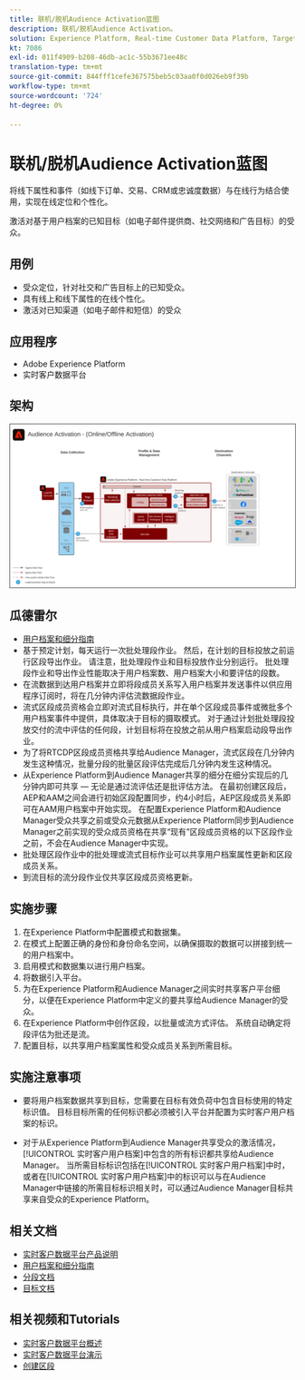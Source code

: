 ```yaml
---
title: 联机/脱机Audience Activation蓝图
description: 联机/脱机Audience Activation。
solution: Experience Platform, Real-time Customer Data Platform, Target, Audience Manager, Analytics, Experience Cloud Services, Data Collection
kt: 7086
exl-id: 011f4909-b208-46db-ac1c-55b3671ee48c
translation-type: tm+mt
source-git-commit: 844fff1cefe367575beb5c03aa0f0d026eb9f39b
workflow-type: tm+mt
source-wordcount: '724'
ht-degree: 0%

---
```


# 联机/脱机Audience Activation蓝图

将线下属性和事件（如线下订单、交易、CRM或忠诚度数据）与在线行为结合使用，实现在线定位和个性化。

激活对基于用户档案的已知目标（如电子邮件提供商、社交网络和广告目标）的受众。

## 用例

* 受众定位，针对社交和广告目标上的已知受众。
* 具有线上和线下属性的在线个性化。
* 激活对已知渠道（如电子邮件和短信）的受众

## 应用程序

* Adobe Experience Platform
* 实时客户数据平台

## 架构

<img src="assets/onoff.svg" alt="联机/脱机Audience Activation方案的参考体系结构" style="border:1px solid #4a4a4a" />

## 瓜德雷尔

* [用户档案和细分指南](https://experienceleague.adobe.com/docs/experience-platform/profile/guardrails.html?lang=en)
* 基于预定计划，每天运行一次批处理段作业。 然后，在计划的目标投放之前运行区段导出作业。 请注意，批处理段作业和目标投放作业分别运行。 批处理段作业和导出作业性能取决于用户档案数、用户档案大小和要评估的段数。
* 在流数据到达用户档案并立即将段成员关系写入用户档案并发送事件以供应用程序订阅时，将在几分钟内评估流数据段作业。
* 流式区段成员资格会立即对流式目标执行，并在单个区段成员事件或微批多个用户档案事件中提供，具体取决于目标的摄取模式。 对于通过计划批处理段投放交付的流中评估的任何段，计划目标将在投放之前从用户档案启动段导出作业。
* 为了将RTCDP区段成员资格共享给Audience Manager，流式区段在几分钟内发生这种情况，批量分段的批量区段评估完成后几分钟内发生这种情况。
* 从Experience Platform到Audience Manager共享的细分在细分实现后的几分钟内即可共享 — 无论是通过流评估还是批评估方法。 在最初创建区段后，AEP和AAM之间会进行初始区段配置同步，约4小时后，AEP区段成员关系即可在AAM用户档案中开始实现。 在配置Experience Platform和Audience Manager受众共享之前或受众元数据从Experience Platform同步到Audience Manager之前实现的受众成员资格在共享“现有”区段成员资格的以下区段作业之前，不会在Audience Manager中实现。
* 批处理区段作业中的批处理或流式目标作业可以共享用户档案属性更新和区段成员关系。
* 到流目标的流分段作业仅共享区段成员资格更新。

## 实施步骤

1. 在Experience Platform中配置模式和数据集。
1. 在模式上配置正确的身份和身份命名空间，以确保摄取的数据可以拼接到统一的用户档案中。
1. 启用模式和数据集以进行用户档案。
1. 将数据引入平台。
1. 为在Experience Platform和Audience Manager之间实时共享客户平台细分，以便在Experience Platform中定义的要共享给Audience Manager的受众。
1. 在Experience Platform中创作区段，以批量或流方式评估。 系统自动确定将段评估为批还是流。
1. 配置目标，以共享用户档案属性和受众成员关系到所需目标。

## 实施注意事项

* 要将用户档案数据共享到目标，您需要在目标有效负荷中包含目标使用的特定标识值。 目标目标所需的任何标识都必须被引入平台并配置为实时客户用户档案的标识。

* 对于从Experience Platform到Audience Manager共享受众的激活情况， [!UICONTROL 实时客户用户档案]中包含的所有标识都共享给Audience Manager。 当所需目标标识包括在[!UICONTROL 实时客户用户档案]中时，或者在[!UICONTROL 实时客户用户档案]中的标识可以与在Audience Manager中链接的所需目标标识相关时，可以通过Audience Manager目标共享来自受众的Experience Platform。

## 相关文档

* [实时客户数据平台产品说明](https://helpx.adobe.com/legal/product-descriptions/real-time-customer-data-platform.html)
* [用户档案和细分指南](https://experienceleague.adobe.com/docs/experience-platform/profile/guardrails.html?lang=en)
* [分段文档](https://experienceleague.adobe.com/docs/experience-platform/segmentation/api/streaming-segmentation.html)
* [目标文档](https://experienceleague.adobe.com/docs/experience-platform/destinations/catalog/overview.html)

## 相关视频和Tutorials

* [实时客户数据平台概述](https://experienceleague.adobe.com/docs/platform-learn/tutorials/application-services/rtcdp/understanding-the-real-time-customer-data-platform.html)
* [实时客户数据平台演示](https://experienceleague.adobe.com/docs/platform-learn/tutorials/application-services/rtcdp/demo.html)
* [创建区段](https://experienceleague.adobe.com/docs/platform-learn/tutorials/segments/create-segments.html)
